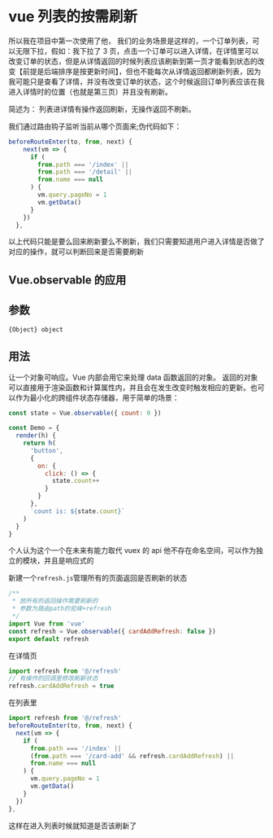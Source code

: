 
# vue 列表的按需刷新

所以我在项目中第一次使用了他，
我们的业务场景是这样的，一个订单列表，可以无限下拉，假如：我下拉了 3 页，点击一个订单可以进入详情，在详情里可以改变订单的状态，但是从详情返回的时候列表应该刷新到第一页才能看到状态的改变【前提是后端排序是按更新时间】，但也不能每次从详情返回都刷新列表，因为我可能只是查看了详情，并没有改变订单的状态，这个时候返回订单列表应该在我进入详情时的位置（也就是第三页）并且没有刷新。

简述为： 列表进详情有操作返回刷新，无操作返回不刷新。

我们通过路由钩子监听当前从哪个页面来;伪代码如下：

```js {5}
beforeRouteEnter(to, from, next) {
    next(vm => {
      if (
        from.path === '/index' ||
        from.path === '/detail' ||
        from.name === null
      ) {
        vm.query.pageNo = 1
        vm.getData()
      }
    })
  },

```

以上代码只能是要么回来刷新要么不刷新，我们只需要知道用户进入详情是否做了对应的操作，就可以判断回来是否需要刷新

## Vue.observable 的应用

## 参数

`{Object} object`

## 用法

让一个对象可响应。Vue 内部会用它来处理 data 函数返回的对象。
返回的对象可以直接用于渲染函数和计算属性内，并且会在发生改变时触发相应的更新。也可以作为最小化的跨组件状态存储器，用于简单的场景：

```js
const state = Vue.observable({ count: 0 })

const Demo = {
  render(h) {
    return h(
      'button',
      {
        on: {
          click: () => {
            state.count++
          }
        }
      },
      `count is: ${state.count}`
    )
  }
}
```

个人认为这个一个在未来有能力取代 vuex 的 api
他不存在命名空间，可以作为独立的模块，并且是响应式的

新建一个`refresh.js`管理所有的页面返回是否刷新的状态

```js
/**
 * 放所有的返回操作需要刷新的
 * 参数为路由path的驼峰+refresh
 */
import Vue from 'vue'
const refresh = Vue.observable({ cardAddRefresh: false })
export default refresh
```

在详情页

```js
import refresh from '@/refresh'
// 有操作的回调里修改刷新状态
refresh.cardAddRefresh = true
```

在列表里

```js {6}
import refresh from '@/refresh'
beforeRouteEnter(to, from, next) {
  next(vm => {
    if (
      from.path === '/index' ||
      (from.path === '/card-add' && refresh.cardAddRefresh) ||
      from.name === null
    ) {
      vm.query.pageNo = 1
      vm.getData()
    }
  })
},

```

这样在进入列表时候就知道是否该刷新了

